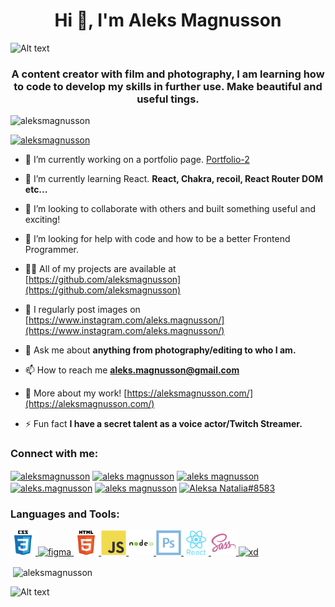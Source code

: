 ### <h1 align="center">Hi 👋, I'm Aleks Magnusson</h1>

![Alt text](https://c.tenor.com/mZhJSl-Ed14AAAAC/hi-jinx.gif)

### <h3 align="center">A content creator with film and photography, I am learning how to code to develop my skills in further use. Make beautiful and useful tings.</h3>

<p align="left"> <img src="https://komarev.com/ghpvc/?username=aleksmagnusson&label=Profile%20views&color=0e75b6&style=flat" alt="aleksmagnusson" /> </p>

<p align="left"> <a href="https://github.com/ryo-ma/github-profile-trophy"><img src="https://github-profile-trophy.vercel.app/?username=aleksmagnusson" alt="aleksmagnusson" /></a> </p>

- 🔭 I’m currently working on a portfolio page. [Portfolio-2](https://portfolio-2-under-construction.netlify.app/)

- 🌱 I’m currently learning React. **React, Chakra, recoil, React Router DOM etc...**

- 👯 I’m looking to collaborate with others and built something useful and exciting!

- 🤝 I’m looking for help with code and how to be a better Frontend Programmer.

- 👨‍💻 All of my projects are available at [https://github.com/aleksmagnusson](https://github.com/aleksmagnusson)

- 📝 I regularly post images on [https://www.instagram.com/aleks.magnusson/](https://www.instagram.com/aleks.magnusson/)

- 💬 Ask me about **anything from photography/editing to who I am.**

- 📫 How to reach me **aleks.magnusson@gmail.com**

- 📄 More about my work! [https://aleksmagnusson.com/](https://aleksmagnusson.com/)

- ⚡ Fun fact **I have a secret talent as a voice actor/Twitch Streamer.**

<h3 align="left">Connect with me:</h3>
<p align="left">
<a href="https://twitter.com/aleksmagnusson" target="blank"><img align="center" src="https://raw.githubusercontent.com/rahuldkjain/github-profile-readme-generator/master/src/images/icons/Social/twitter.svg" alt="aleksmagnusson" height="30" width="40" /></a>
<a href="https://linkedin.com/in/aleks magnusson" target="blank"><img align="center" src="https://raw.githubusercontent.com/rahuldkjain/github-profile-readme-generator/master/src/images/icons/Social/linked-in-alt.svg" alt="aleks magnusson" height="30" width="40" /></a>
<a href="https://fb.com/aleks magnusson" target="blank"><img align="center" src="https://raw.githubusercontent.com/rahuldkjain/github-profile-readme-generator/master/src/images/icons/Social/facebook.svg" alt="aleks magnusson" height="30" width="40" /></a>
<a href="https://instagram.com/aleks.magnusson" target="blank"><img align="center" src="https://raw.githubusercontent.com/rahuldkjain/github-profile-readme-generator/master/src/images/icons/Social/instagram.svg" alt="aleks.magnusson" height="30" width="40" /></a>
<a href="https://www.youtube.com/c/aleks magnusson" target="blank"><img align="center" src="https://raw.githubusercontent.com/rahuldkjain/github-profile-readme-generator/master/src/images/icons/Social/youtube.svg" alt="aleks magnusson" height="30" width="40" /></a>
<a href="https://discord.gg/Aleksa Natalia#8583" target="blank"><img align="center" src="https://raw.githubusercontent.com/rahuldkjain/github-profile-readme-generator/master/src/images/icons/Social/discord.svg" alt="Aleksa Natalia#8583" height="30" width="40" /></a>
</p>

<h3 align="left">Languages and Tools:</h3>
<p align="left"> <a href="https://www.w3schools.com/css/" target="_blank" rel="noreferrer"> <img src="https://raw.githubusercontent.com/devicons/devicon/master/icons/css3/css3-original-wordmark.svg" alt="css3" width="40" height="40"/> </a> <a href="https://www.figma.com/" target="_blank" rel="noreferrer"> <img src="https://www.vectorlogo.zone/logos/figma/figma-icon.svg" alt="figma" width="40" height="40"/> </a> <a href="https://www.w3.org/html/" target="_blank" rel="noreferrer"> <img src="https://raw.githubusercontent.com/devicons/devicon/master/icons/html5/html5-original-wordmark.svg" alt="html5" width="40" height="40"/> </a> <a href="https://developer.mozilla.org/en-US/docs/Web/JavaScript" target="_blank" rel="noreferrer"> <img src="https://raw.githubusercontent.com/devicons/devicon/master/icons/javascript/javascript-original.svg" alt="javascript" width="40" height="40"/> </a> <a href="https://nodejs.org" target="_blank" rel="noreferrer"> <img src="https://raw.githubusercontent.com/devicons/devicon/master/icons/nodejs/nodejs-original-wordmark.svg" alt="nodejs" width="40" height="40"/> </a> <a href="https://www.photoshop.com/en" target="_blank" rel="noreferrer"> <img src="https://raw.githubusercontent.com/devicons/devicon/master/icons/photoshop/photoshop-line.svg" alt="photoshop" width="40" height="40"/> </a> <a href="https://reactjs.org/" target="_blank" rel="noreferrer"> <img src="https://raw.githubusercontent.com/devicons/devicon/master/icons/react/react-original-wordmark.svg" alt="react" width="40" height="40"/> </a> <a href="https://sass-lang.com" target="_blank" rel="noreferrer"> <img src="https://raw.githubusercontent.com/devicons/devicon/master/icons/sass/sass-original.svg" alt="sass" width="40" height="40"/> </a> <a href="https://www.adobe.com/products/xd.html" target="_blank" rel="noreferrer"> <img src="https://cdn.worldvectorlogo.com/logos/adobe-xd.svg" alt="xd" width="40" height="40"/> </a> </p>

<p>&nbsp;<img align="center" src="https://github-readme-stats.vercel.app/api?username=aleksmagnusson&show_icons=true&locale=en" alt="aleksmagnusson" /></p>

![ Alt text](https://i.gifer.com/XOsX.gif)
